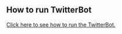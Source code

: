## How to run TwitterBot

[Click here to see how to run the TwitterBot.](https://github.com/hubiquitus/hubiquitus4java/blob/master/doc/Bots/installation_TwitterBot.md)
